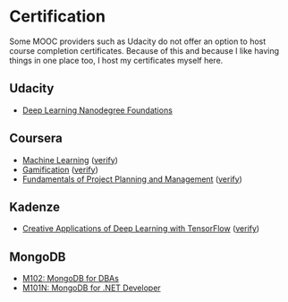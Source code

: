 # Certification

Some MOOC providers such as Udacity do not offer an option
to host course completion certificates. Because of this and
because I like having things in one place too, I host my
certificates myself here.

## Udacity

- [Deep Learning Nanodegree Foundations](udacity/nd101-deep-learning.pdf)

## Coursera

- [Machine Learning](coursera/machine-learning.pdf) ([verify](https://coursera.org/verify/9FQYSEF2PFZK))
- [Gamification](coursera/gamification.pdf) ([verify](https://coursera.org/verify/TXMTP29R7S))
- [Fundamentals of Project Planning and Management](coursera/project-planning-fundamentals.pdf) ([verify](https://coursera.org/verify/HWTHS2SAY6))

## Kadenze

- [Creative Applications of Deep Learning with TensorFlow](kadenze/cadl.pdf) ([verify](https://www.kadenze.com/certificates/verified/RZPJHM9V))

## MongoDB

- [M102: MongoDB for DBAs](mongodb/m102-dba.pdf)
- [M101N: MongoDB for .NET Developer](mongodb/m101n.pdf)

